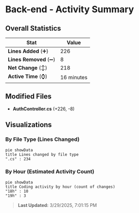 # Back-end - Activity Summary 

## Overall Statistics

| Stat                   | Value                                                             |
| ---------------------- | ----------------------------------------------------------------- |
| **Lines Added** (➕)   | 226                                          |
| **Lines Removed** (➖) | 8                                        |
| **Net Change** (↕)    | 218                |
| **Active Time** (⌚)   | 16 minutes |


## Modified Files
- **AuthController.cs** (+226, -8)

## Visualizations

### By File Type (Lines Changed)

```mermaid
pie showData
title Lines changed by file type
".cs" : 234
```

### By Hour (Estimated Activity Count)

```mermaid
pie showData
title Coding activity by hour (count of changes)
"18h" : 10
"19h" : 3
```


> **Last Updated:** 3/29/2025, 7:01:15 PM